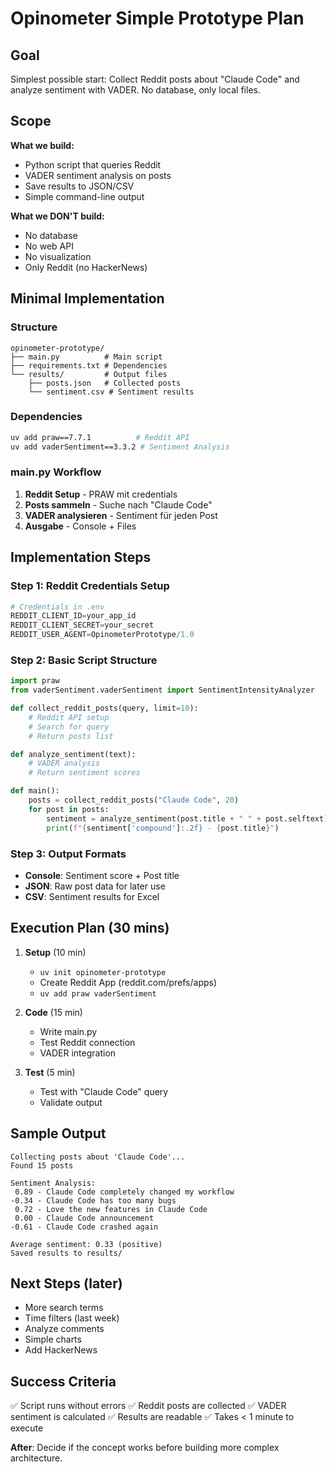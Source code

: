 # Opinometer Simple Prototype Plan

## Goal

Simplest possible start: Collect Reddit posts about "Claude Code" and analyze sentiment with VADER. No database, only local files.

## Scope

**What we build:**
- Python script that queries Reddit
- VADER sentiment analysis on posts
- Save results to JSON/CSV
- Simple command-line output

**What we DON'T build:**
- No database
- No web API
- No visualization
- Only Reddit (no HackerNews)

## Minimal Implementation

### Structure
```
opinometer-prototype/
├── main.py          # Main script
├── requirements.txt # Dependencies
└── results/         # Output files
    ├── posts.json   # Collected posts
    └── sentiment.csv # Sentiment results
```

### Dependencies
```bash
uv add praw==7.7.1          # Reddit API
uv add vaderSentiment==3.3.2 # Sentiment Analysis
```

### main.py Workflow
1. **Reddit Setup** - PRAW mit credentials
2. **Posts sammeln** - Suche nach "Claude Code"
3. **VADER analysieren** - Sentiment für jeden Post
4. **Ausgabe** - Console + Files

## Implementation Steps

### Step 1: Reddit Credentials Setup
```python
# Credentials in .env
REDDIT_CLIENT_ID=your_app_id
REDDIT_CLIENT_SECRET=your_secret
REDDIT_USER_AGENT=OpinometerPrototype/1.0
```

### Step 2: Basic Script Structure
```python
import praw
from vaderSentiment.vaderSentiment import SentimentIntensityAnalyzer

def collect_reddit_posts(query, limit=10):
    # Reddit API setup
    # Search for query
    # Return posts list

def analyze_sentiment(text):
    # VADER analysis
    # Return sentiment scores

def main():
    posts = collect_reddit_posts("Claude Code", 20)
    for post in posts:
        sentiment = analyze_sentiment(post.title + " " + post.selftext)
        print(f"{sentiment['compound']:.2f} - {post.title}")
```

### Step 3: Output Formats
- **Console**: Sentiment score + Post title
- **JSON**: Raw post data for later use
- **CSV**: Sentiment results for Excel

## Execution Plan (30 mins)

1. **Setup** (10 min)
   - `uv init opinometer-prototype`
   - Create Reddit App (reddit.com/prefs/apps)
   - `uv add praw vaderSentiment`

2. **Code** (15 min)
   - Write main.py
   - Test Reddit connection
   - VADER integration

3. **Test** (5 min)
   - Test with "Claude Code" query
   - Validate output

## Sample Output
```
Collecting posts about 'Claude Code'...
Found 15 posts

Sentiment Analysis:
 0.89 - Claude Code completely changed my workflow
-0.34 - Claude Code has too many bugs
 0.72 - Love the new features in Claude Code
 0.00 - Claude Code announcement
-0.61 - Claude Code crashed again

Average sentiment: 0.33 (positive)
Saved results to results/
```

## Next Steps (later)
- More search terms
- Time filters (last week)
- Analyze comments
- Simple charts
- Add HackerNews

## Success Criteria
✅ Script runs without errors
✅ Reddit posts are collected
✅ VADER sentiment is calculated
✅ Results are readable
✅ Takes < 1 minute to execute

**After**: Decide if the concept works before building more complex architecture.